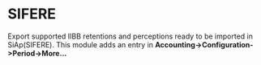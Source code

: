 SIFERE
===========

Export supported IIBB retentions and perceptions ready to be imported in SiAp(SIFERE).
This module adds an entry in **Accounting->Configuration->Period->More...**
